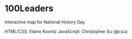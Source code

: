 100Leaders
==========

Interactive map for National History Day

HTML/CSS: Elaine Koontz
JavaScript: Christopher Su (@csu)
